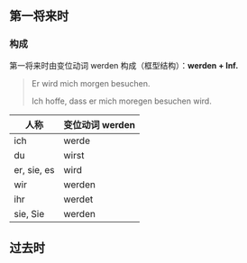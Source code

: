 ## 第一将来时

### 构成

第一将来时由变位动词 werden 构成（框型结构）：**werden + Inf.**

> Er wird mich morgen besuchen.
> 
> Ich hoffe, dass er mich moregen besuchen wird.

| 人称        | 变位动词 werden |
| ----------- | --------------- |
| ich         | werde           |
| du          | wirst           |
| er, sie, es | wird            |
| wir         | werden          |
| ihr         | werdet          |
| sie, Sie    | werden          |

## 过去时
